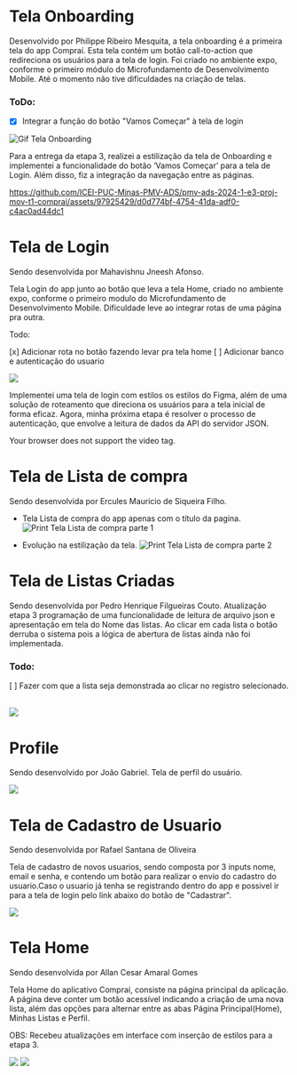 # Tela Onboarding

Desenvolvido por Philippe Ribeiro Mesquita, a tela onboarding é a primeira tela do app Compraí. Esta tela contém um botão call-to-action que redireciona os usuários para a tela de login. Foi criado no ambiente expo, conforme o primeiro módulo do Microfundamento de Desenvolvimento Mobile. Até o momento não tive dificuldades na criação de telas.

### ToDo:

- [x] Integrar a função do botão "Vamos Começar" à tela de login

![Gif Tela Onboarding](img/Gif-Tela-Onboarding.gif)

Para a entrega da etapa 3, realizei a estilização da tela de Onboarding e implementei a funcionalidade do botão ‘Vamos Começar’ para a tela de Login. Além disso, fiz a integração da navegação entre as páginas.

https://github.com/ICEI-PUC-Minas-PMV-ADS/pmv-ads-2024-1-e3-proj-mov-t1-comprai/assets/97925429/d0d774bf-4754-41da-adf0-c4ac0ad44dc1

# Tela de Login

Sendo desenvolvida por Mahavishnu Jneesh Afonso.

Tela Login do app junto ao botão que leva a tela Home, criado no
ambiente expo, conforme o primeiro modulo do Microfundamento de Desenvolvimento Mobile. Dificuldade leve ao integrar rotas de uma página pra outra.

Todo:

[x] Adicionar rota no botão fazendo levar pra tela home
[ ] Adicionar banco e autenticação do usuario

<img src="../docs/img/teste.gif">

Implementei uma tela de login com estilos os estilos do Figma, além de uma solução de roteamento que direciona os usuários para a tela inicial de forma eficaz. Agora, minha próxima etapa é resolver o processo de autenticação, que envolve a leitura de dados da API do servidor JSON.

<viideo  width="320" height="240" controls> 
<source src="../docs/img/funcionalidadeLogin.mp4" type="video/mp4">
Your browser does not support the video tag.
</video>

# Tela de Lista de compra

Sendo desenvolvida por Ercules Mauricio de Siqueira Filho.

- Tela Lista de compra do app apenas com o título da pagina.
  ![Print Tela Lista de compra parte 1](img/07-tela-list.png)

- Evolução na estilização da tela.
  ![Print Tela Lista de compra parte 2](img/07-tela-list-2.jpg)

# Tela de Listas Criadas

Sendo desenvolvida por Pedro Henrique Filgueiras Couto.
Atualização etapa 3 programação de uma funcionalidade de leitura de arquivo json e apresentação em tela do Nome das listas.
Ao clicar em cada lista o botão derruba o sistema pois a lógica de abertura de listas ainda não foi implementada.

### Todo:

[ ] Fazer com que a lista seja demonstrada ao clicar no registro selecionado.

<br>

<img src="./img/My-Lists.jpg">

# Profile

Sendo desenvolvido por João Gabriel.
Tela de perfil do usuário.

<img src='../docs/img/Print.jpg'>

# Tela de Cadastro de Usuario

Sendo desenvolvida por Rafael Santana de Oliveira

Tela de cadastro de novos usuarios, sendo composta por 3 inputs nome, email e senha, e contendo um botão para realizar o envio do
cadastro do usuario.Caso o usuario já tenha se registrando dentro do app e possivel ir para a tela de login pelo link abaixo do
botão de "Cadastrar".

<img src="../docs/img/telaCadastroUsuario.jpeg">

# Tela Home

Sendo desenvolvida por Allan Cesar Amaral Gomes

Tela Home do aplicativo Compraí, consiste na página principal da aplicação. A página deve conter um botão acessível indicando a criação de uma nova lista, além das opções para alternar entre as abas Página Principal(Home), Minhas Listas e Perfil.

OBS: Recebeu atualizações em interface com inserção de estilos para a etapa 3.

<img src="../docs/img/Tela-Home(Etapa-3).png">
<img src="../docs/img/Tela Home (Etapa 3).jpeg">
